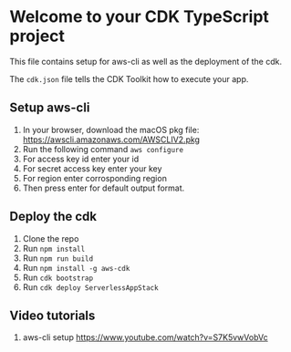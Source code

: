 # Welcome to your CDK TypeScript project

This file contains setup for aws-cli as well as the deployment of the cdk.

The `cdk.json` file tells the CDK Toolkit how to execute your app.

## Setup aws-cli
1. In your browser, download the macOS pkg file: https://awscli.amazonaws.com/AWSCLIV2.pkg
2. Run the following command `aws configure`
3. For access key id enter your id
4. For secret access key enter your key
5. For region enter corrosponding region
6. Then press enter for default output format.

## Deploy the cdk
1. Clone the repo
2. Run `npm install`
3. Run `npm run build`
4. Run `npm install -g aws-cdk`
5. Run `cdk bootstrap`
6. Run `cdk deploy ServerlessAppStack`

## Video tutorials
1. aws-cli setup https://www.youtube.com/watch?v=S7K5vwVobVc

